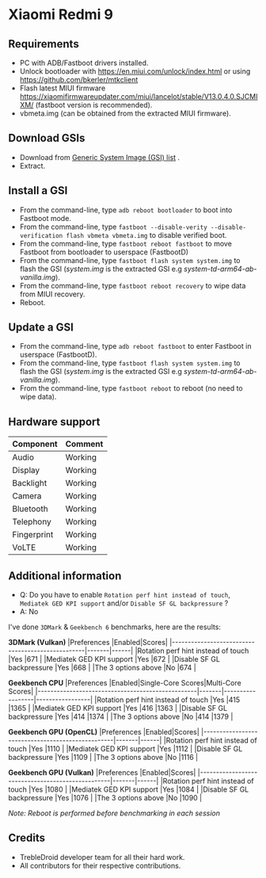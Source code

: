 # Xiaomi Redmi 9

## Requirements
* PC with ADB/Fastboot drivers installed.
* Unlock bootloader with https://en.miui.com/unlock/index.html or using https://github.com/bkerler/mtkclient
* Flash latest MIUI firmware https://xiaomifirmwareupdater.com/miui/lancelot/stable/V13.0.4.0.SJCMIXM/ (fastboot version is recommended).
* vbmeta.img (can be obtained from the extracted MIUI firmware).

## Download GSIs
* Download from [Generic System Image (GSI) list](https://github.com/phhusson/treble_experimentations/wiki/Generic-System-Image-%28GSI%29-list) .
* Extract.

## Install a GSI
* From the command-line, type `adb reboot bootloader` to boot into Fastboot mode.
* From the command-line, type `fastboot --disable-verity --disable-verification flash vbmeta vbmeta.img` to disable verified boot.
* From the command-line, type `fastboot reboot fastboot` to move Fastboot from bootloader to userspace (FastbootD)
* From the command-line, type `fastboot flash system system.img` to flash the GSI (_system.img_ is the extracted GSI e.g _system-td-arm64-ab-vanilla.img_).
* From the command-line, type `fastboot reboot recovery` to wipe data from MIUI recovery.
* Reboot.

## Update a GSI
* From the command-line, type `adb reboot fastboot` to enter Fastboot in userspace (FastbootD).
* From the command-line, type `fastboot flash system system.img` to flash the GSI (_system.img_ is the extracted GSI e.g _system-td-arm64-ab-vanilla.img_).
* From the command-line, type `fastboot reboot` to reboot (no need to wipe data).

## Hardware support
|Component                 |Comment |
|--------------------------|--------|
|Audio                     |Working |                                         
|Display                   |Working |
|Backlight                 |Working |
|Camera                    |Working |
|Bluetooth                 |Working |
|Telephony                 |Working |
|Fingerprint               |Working |
|VoLTE                     |Working |


## Additional information
* Q: Do you have to enable `Rotation perf hint instead of touch`, `Mediatek GED KPI support` and/or `Disable SF GL backpressure` ?
* A: No

I've done `3DMark` & `Geekbench 6` benchmarks, here are the results:

**3DMark (Vulkan)**
|Preferences                                       |Enabled|Scores|
|--------------------------------------------------|-------|------|
|Rotation perf hint instead of touch               |Yes    |671   |
|Mediatek GED KPI support                          |Yes    |672   |
|Disable SF GL backpressure                        |Yes    |668   |
|The 3 options above                               |No     |674   |

**Geekbench CPU**
|Preferences                                       |Enabled|Single-Core Scores|Multi-Core Scores|
|--------------------------------------------------|-------|------------------|-----------------|
|Rotation perf hint instead of touch               |Yes    |415               |1365             |
|Mediatek GED KPI support                          |Yes    |416               |1363             |
|Disable SF GL backpressure                        |Yes    |414               |1374             |
|The 3 options above                               |No     |414               |1379             |

**Geekbench GPU (OpenCL)**
|Preferences                                       |Enabled|Scores|
|--------------------------------------------------|-------|------|
|Rotation perf hint instead of touch               |Yes    |1110  |
|Mediatek GED KPI support                          |Yes    |1112  |
|Disable SF GL backpressure                        |Yes    |1109  |
|The 3 options above                               |No     |1116  |

**Geekbench GPU (Vulkan)**
|Preferences                                       |Enabled|Scores|
|--------------------------------------------------|-------|------|
|Rotation perf hint instead of touch               |Yes    |1080  |
|Mediatek GED KPI support                          |Yes    |1084  |
|Disable SF GL backpressure                        |Yes    |1076  |
|The 3 options above                               |No     |1090  |

_Note: Reboot is performed before benchmarking in each session_

## Credits
* TrebleDroid developer team for all their hard work.
* All contributors for their respective contributions.